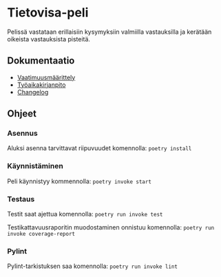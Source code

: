 # Tietovisa-peli
Pelissä vastataan erillaisiin kysymyksiin valmiilla vastauksilla ja kerätään oikeista vastauksista pisteitä.

## Dokumentaatio
- [Vaatimuusmäärittely](https://github.com/ttuukka/ot-harjoitustyo/blob/master/dokumentaatio/vaatimusmaarittely.md)
- [Työaikakirjanpito](https://github.com/ttuukka/ot-harjoitustyo/blob/master/dokumentaatio/tuntikirjanpito.md)
- [Changelog](https://github.com/ttuukka/ot-harjoitustyo/blob/master/dokumentaatio/changelog.md)

## Ohjeet

### Asennus
Aluksi asenna tarvittavat riipuvuudet komennolla:
`poetry install`

### Käynnistäminen
Peli käynnistyy kommennolla:
`poetry invoke start`

### Testaus
Testit saat ajettua komennolla:
`poetry run invoke test`

Testikattavuusraporitin muodostaminen onnistuu komennolla:
`poetry run invoke coverage-report`

### Pylint
Pylint-tarkistuksen saa komennolla:
`poetry run invoke lint`


